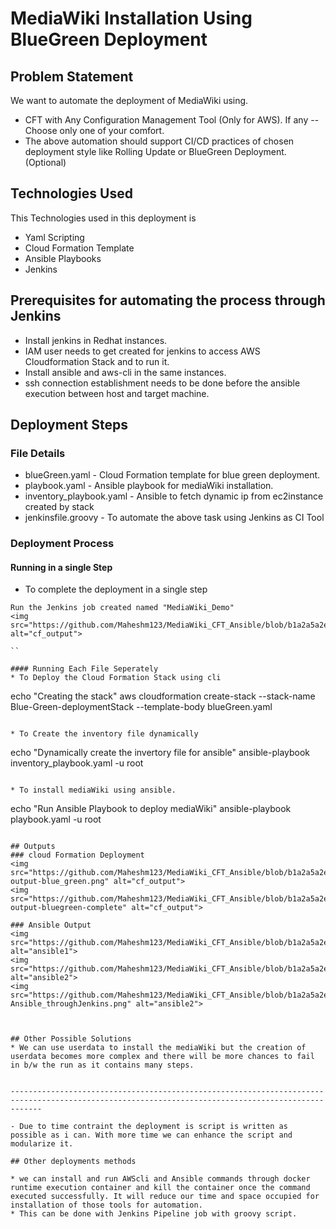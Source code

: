 # MediaWiki Installation Using BlueGreen Deployment

## Problem Statement
We want to automate the deployment of MediaWiki using.
* CFT with Any Configuration Management Tool (Only for AWS). If any
--
Choose only one of your comfort.
* The above automation should support CI/CD practices of chosen deployment style like Rolling Update or BlueGreen Deployment. (Optional)

## Technologies Used
This Technologies used in this deployment is
* Yaml Scripting
* Cloud Formation Template
* Ansible Playbooks
* Jenkins

## Prerequisites for automating the process through Jenkins
* Install jenkins in Redhat instances.
* IAM user needs to get created for jenkins to access AWS Cloudformation Stack and to run it.
* Install ansible and aws-cli in the same instances.
* ssh connection establishment needs to be done before the ansible execution between host and target machine.

## Deployment Steps

### File Details
* blueGreen.yaml                 - Cloud Formation template for blue green deployment.
* playbook.yaml                  - Ansible playbook for mediaWiki installation.
* inventory_playbook.yaml        - Ansible to fetch dynamic ip from ec2instance created by stack
* jenkinsfile.groovy             - To automate the above task using Jenkins as CI Tool

### Deployment Process

#### Running in a single Step
* To complete the deployment in a single step
```
Run the Jenkins job created named "MediaWiki_Demo"
<img src="https://github.com/Maheshm123/MediaWiki_CFT_Ansible/blob/b1a2a5a2e6533791a93eb10ba402335651b5ab99/outputs/Jenkins_pipeline_job.PNG" alt="cf_output">

``

#### Running Each File Seperately
* To Deploy the Cloud Formation Stack using cli
```
echo "Creating the stack"
aws cloudformation create-stack --stack-name Blue-Green-deploymentStack --template-body blueGreen.yaml
```

* To Create the inventory file dynamically
```
echo "Dynamically create the invertory file for ansible"
ansible-playbook inventory_playbook.yaml -u root
```

* To install mediaWiki using ansible.
```
echo "Run Ansible Playbook to deploy mediaWiki"
ansible-playbook playbook.yaml -u root
```

## Outputs
### cloud Formation Deployment
<img src="https://github.com/Maheshm123/MediaWiki_CFT_Ansible/blob/b1a2a5a2e6533791a93eb10ba402335651b5ab99/outputs/cf-output-blue_green.png" alt="cf_output">
<img src="https://github.com/Maheshm123/MediaWiki_CFT_Ansible/blob/b1a2a5a2e6533791a93eb10ba402335651b5ab99/outputs/Cf-output-bluegreen-complete" alt="cf_output">

### Ansible Output
<img src="https://github.com/Maheshm123/MediaWiki_CFT_Ansible/blob/b1a2a5a2e6533791a93eb10ba402335651b5ab99/outputs/ansible_connection.png" alt="ansible1">
<img src="https://github.com/Maheshm123/MediaWiki_CFT_Ansible/blob/b1a2a5a2e6533791a93eb10ba402335651b5ab99/outputs/MediawikiSetup_throughJenkins3.png" alt="ansible2">
<img src="https://github.com/Maheshm123/MediaWiki_CFT_Ansible/blob/b1a2a5a2e6533791a93eb10ba402335651b5ab99/outputs/MediawikiSetup-Ansible_throughJenkins.png" alt="ansible2">



## Other Possible Solutions
* We can use userdata to install the mediaWiki but the creation of userdata becomes more complex and there will be more chances to fail in b/w the run as it contains many steps.


---------------------------------------------------------------------------------------------------------------------------------------------------

- Due to time contraint the deployment is script is written as possible as i can. With more time we can enhance the script and modularize it.

## Other deployments methods

* we can install and run AWScli and Ansible commands through docker runtime execution container and kill the container once the command executed successfully. It will reduce our time and space occupied for installation of those tools for automation.
* This can be done with Jenkins Pipeline job with groovy script.

